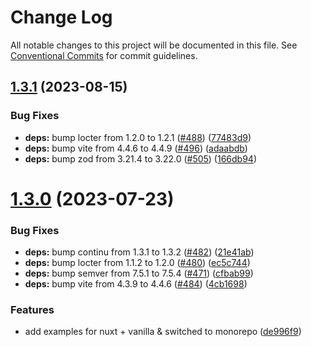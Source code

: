 # Change Log

All notable changes to this project will be documented in this file.
See [Conventional Commits](https://conventionalcommits.org) for commit guidelines.

## [1.3.1](https://github.com/tada5hi/vitron/compare/v1.3.0...v1.3.1) (2023-08-15)


### Bug Fixes

* **deps:** bump locter from 1.2.0 to 1.2.1 ([#488](https://github.com/tada5hi/vitron/issues/488)) ([77483d9](https://github.com/tada5hi/vitron/commit/77483d9f8320e14a13143ea2cfe9495be9123b1e))
* **deps:** bump vite from 4.4.6 to 4.4.9 ([#496](https://github.com/tada5hi/vitron/issues/496)) ([adaabdb](https://github.com/tada5hi/vitron/commit/adaabdbb386c1e622da9de18c80a40c78a614e6d))
* **deps:** bump zod from 3.21.4 to 3.22.0 ([#505](https://github.com/tada5hi/vitron/issues/505)) ([166db94](https://github.com/tada5hi/vitron/commit/166db94c44067d615419cc358010d715ea6cc82a))





# [1.3.0](https://github.com/tada5hi/vitron/compare/v1.2.0...v1.3.0) (2023-07-23)


### Bug Fixes

* **deps:** bump continu from 1.3.1 to 1.3.2 ([#482](https://github.com/tada5hi/vitron/issues/482)) ([21e41ab](https://github.com/tada5hi/vitron/commit/21e41ab1e8d3730867c9447bc3e16c339e2bca4a))
* **deps:** bump locter from 1.1.2 to 1.2.0 ([#480](https://github.com/tada5hi/vitron/issues/480)) ([ec5c744](https://github.com/tada5hi/vitron/commit/ec5c744a81f9e1dc0bbc9c1b878ed04ae4858bee))
* **deps:** bump semver from 7.5.1 to 7.5.4 ([#471](https://github.com/tada5hi/vitron/issues/471)) ([cfbab99](https://github.com/tada5hi/vitron/commit/cfbab990e35be0ac18fd3bdb111ad1f322237c57))
* **deps:** bump vite from 4.3.9 to 4.4.6 ([#484](https://github.com/tada5hi/vitron/issues/484)) ([4cb1698](https://github.com/tada5hi/vitron/commit/4cb16985f3a4aceea32ed6d9703bd11e2d81018b))


### Features

* add examples for nuxt + vanilla & switched to monorepo ([de996f9](https://github.com/tada5hi/vitron/commit/de996f951412f5a42acc865bd00858ac008cd1a3))
